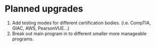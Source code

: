 # Planned upgrades

1. Add testing modes for different certification bodies. (i.e. CompTIA, GIAC, AWS, PearsonVUE...)
2. Break out main program in to different smaller more manageable programs.


